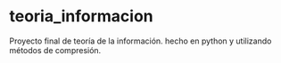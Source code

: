 # teoria_informacion
Proyecto final de teoría de la información. hecho en python y utilizando métodos de compresión.
